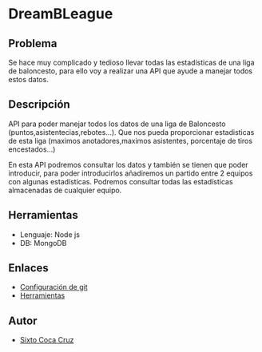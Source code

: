 # DreamBLeague

## Problema

Se hace muy complicado y tedioso llevar todas las estadísticas de una liga de baloncesto, para ello voy a realizar una API que ayude a manejar todos estos datos.

## Descripción

API para poder manejar todos los datos de una liga de Baloncesto (puntos,asistentecias,rebotes...). Que nos pueda proporcionar estadisticas de esta liga (maximos anotadores,maximos asistentes, porcentaje de tiros encestados...)

En esta API podremos consultar los datos y también se tienen que poder introducir, para poder introducirlos añadiremos un partido entre 2 equipos con algunas estadísticas. Podremos consultar todas las estadísticas almacenadas de cualquier equipo.

## Herramientas
	
- Lenguaje: Node js
- DB: MongoDB

## Enlaces

- [Configuración de git](docs/gitconfig.md)
- [Herramientas](docs/herramientas.md)

## Autor
- [Sixto Coca Cruz](https://github.com/SixtoCoca)

